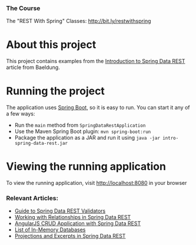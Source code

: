 ### The Course
The "REST With Spring" Classes: http://bit.ly/restwithspring

# About this project
This project contains examples from the [Introduction to Spring Data REST](http://www.baeldung.com/spring-data-rest-intro) article from Baeldung.

# Running the project
The application uses [Spring Boot](http://projects.spring.io/spring-boot/), so it is easy to run. You can start it any of a few ways:
* Run the `main` method from `SpringDataRestApplication`
* Use the Maven Spring Boot plugin: `mvn spring-boot:run`
* Package the application as a JAR and run it using `java -jar intro-spring-data-rest.jar`

# Viewing the running application
To view the running application, visit [http://localhost:8080](http://localhost:8080) in your browser

### Relevant Articles:
- [Guide to Spring Data REST Validators](http://www.baeldung.com/spring-data-rest-validators)
- [Working with Relationships in Spring Data REST](http://www.baeldung.com/spring-data-rest-relationships)
- [AngularJS CRUD Application with Spring Data REST](http://www.baeldung.com/angularjs-crud-with-spring-data-rest)
- [List of In-Memory Databases](http://www.baeldung.com/java-in-memory-databases)
- [Projections and Excerpts in Spring Data REST](http://www.baeldung.com/spring-data-rest-projections-excerpts)
